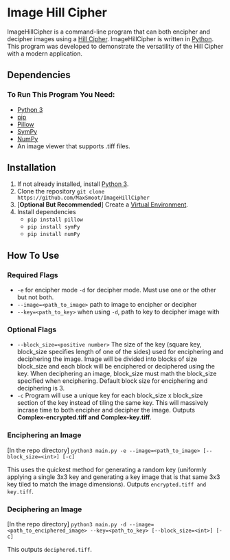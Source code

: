 # Image Hill Cipher

ImageHillCipher is a command-line program that can both encipher and decipher images using a [Hill Cipher](https://www.geeksforgeeks.org/hill-cipher/). ImageHillCipher is written in [Python](https://python.org). This program was developed to demonstrate the versatility of the Hill Cipher with a modern application.

## Dependencies

### To Run This Program You Need:

+ [Python 3](https://www.python.org/downloads/)
+ [pip](https://pip.pypa.io/en/stable/installation/)
+ [Pillow](https://python-pillow.org/)
+ [SymPy](https://www.sympy.org/en/index.html)
+ [NumPy](https://numpy.org/)
+ An image viewer that supports .tiff files.

## Installation

1. If not already installed, install [Python 3](https://www.python.org/downloads/).
2. Clone the repository `git clone https://github.com/MaxSmoot/ImageHillCipher`
3. [**Optional But Recommended**] Create a [Virtual Environment](https://docs.python.org/3/library/venv.html).
4. Install dependencies
      - `pip install pillow`
      - `pip install symPy`
      - `pip install numPy`

## How To Use

### Required Flags

+ `-e` for encipher mode `-d` for decipher mode. Must use one or the other but not both.
+ `--image=<path_to_image>` path to image to encipher or decipher
+ `--key=<path_to_key>` when using `-d`, path to key to decipher image with
### Optional Flags
+ `--block_size=<positive number>` The size of the key (square key, block_size specifies length of one of the sides) used for enciphering and deciphering the image. Image will be divided into blocks of size block_size and each block will be enciphered or deciphered using the key. When deciphering an image, block_size must math the block_size specified when enciphering. Default block size for enciphering and deciphering is 3.
+ `-c` Program will use a unique key for each block_size x block_size section of the key instead of tiling the same key. This will massively incrase time to both encipher and decipher the image. Outputs **Complex-encrypted.tiff and Complex-key.tiff**.

### Enciphering an Image

[In the repo directory] `python3 main.py -e --image=<path_to_image> [--block_size=<int>] [-c]`

This uses the quickest method for generating a random key (uniformly applying a single 3x3 key and generating a key image that is that same 3x3 key tiled to match the image dimensions). Outputs `encrypted.tiff and key.tiff`.

### Deciphering an Image

[In the repo directory] `python3 main.py -d --image=<path_to_enciphered_image> --key=<path_to_key> [--block_size=<int>] [-c]`

This outputs `deciphered.tiff`.
